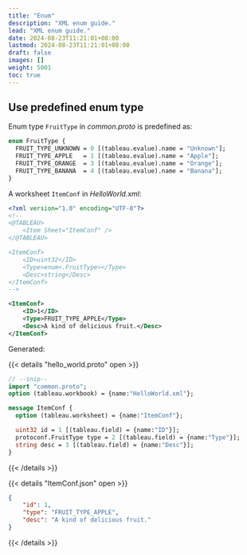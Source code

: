 ```yaml
---
title: "Enum"
description: "XML enum guide."
lead: "XML enum guide."
date: 2024-08-23T11:21:01+08:00
lastmod: 2024-08-23T11:21:01+08:00
draft: false
images: []
weight: 5001
toc: true
---
```


## Use predefined enum type

Enum type `FruitType` in *common.proto* is predefined as:

```protobuf
enum FruitType {
  FRUIT_TYPE_UNKNOWN = 0 [(tableau.evalue).name = "Unknown"];
  FRUIT_TYPE_APPLE   = 1 [(tableau.evalue).name = "Apple"];
  FRUIT_TYPE_ORANGE  = 3 [(tableau.evalue).name = "Orange"];
  FRUIT_TYPE_BANANA  = 4 [(tableau.evalue).name = "Banana"];
}
```

A worksheet `ItemConf` in *HelloWorld.xml*:

```xml
<?xml version="1.0" encoding="UTF-8"?>
<!--
<@TABLEAU>
    <Item Sheet="ItemConf" />
</@TABLEAU>

<ItemConf>
    <ID>uint32</ID>
    <Type>enum<.FruitType></Type>
    <Desc>string</Desc>
</ItemConf>
-->

<ItemConf>
    <ID>1</ID>
    <Type>FRUIT_TYPE_APPLE</Type>
    <Desc>A kind of delicious fruit.</Desc>
</ItemConf>
```

Generated:

{{< details "hello_world.proto" open >}}

```protobuf
// --snip--
import "common.proto";
option (tableau.workbook) = {name:"HelloWorld.xml"};

message ItemConf {
  option (tableau.worksheet) = {name:"ItemConf"};

  uint32 id = 1 [(tableau.field) = {name:"ID"}];
  protoconf.FruitType type = 2 [(tableau.field) = {name:"Type"}];
  string desc = 3 [(tableau.field) = {name:"Desc"}];
}
```

{{< /details >}}

{{< details "ItemConf.json" open >}}

```json
{
    "id": 1,
    "type": "FRUIT_TYPE_APPLE",
    "desc": "A kind of delicious fruit."
}
```

{{< /details >}}
